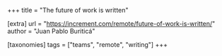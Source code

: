 +++
title = "The future of work is written"

[extra]
url = "https://increment.com/remote/future-of-work-is-written/"
author = "Juan Pablo Buriticá"

[taxonomies]
tags = ["teams", "remote", "writing"]
+++
